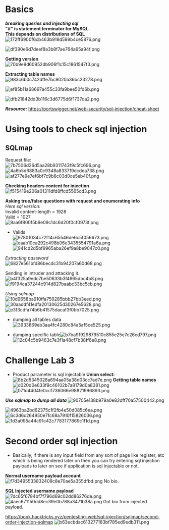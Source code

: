 # Basics

***breaking queries and injecting sql***  
**"#" is statement terminator for MySQL.  
This depends on distributions of SQL**  
![172ff6900f6cb463b919d599b4ce5876.png](../_resources/172ff6900f6cb463b919d599b4ce5876.png)

![df390e6d7deef8a3b8f7ae764a65a94f.png](../_resources/df390e6d7deef8a3b8f7ae764a65a94f.png)

**Getting version**  
![70b9e9d60952db906f1c15c1861547f3.png](../_resources/70b9e9d60952db906f1c15c1861547f3.png)

**Extracting table names**  
![983c6b0c742dffe7bc9020a36bc23278.png](../_resources/983c6b0c742dffe7bc9020a36bc23278.png)

![ef85b11a68697a455c33fa9bee50fd6b.png](../_resources/ef85b11a68697a455c33fa9bee50fd6b.png)

![dfb21842dd3b116c3d6775d6f1737da2.png](../_resources/dfb21842dd3b116c3d6775d6f1737da2.png)

***Resource:*** https://portswigger.net/web-security/sql-injection/cheat-sheet

# Using tools to check sql injection

## SQLmap

Request file:  
![7b7506d26d5aa28b9311743f9c5fc696.png](../_resources/7b7506d26d5aa28b9311743f9c5fc696.png)  
![4a6b5d6883a0c9348a833719dcdea738.png](../_resources/4a6b5d6883a0c9348a833719dcdea738.png)  
![af277e9e7ef6bf7c9b8c03d0ce5eb40f.png](../_resources/af277e9e7ef6bf7c9b8c03d0ce5eb40f.png)

**Checking headers content for injection**  
![f515419e206a01311dfd8ffcd5565cd3.png](../_resources/f515419e206a01311dfd8ffcd5565cd3.png)

**Asking true/false questions with request and enumerating info**  
*Here sql version:*  
Invalid content-length = 1928  
Valid = 1027  
![9aa6f800f5b9e09c1dc6d20f0cf0973f.png](../_resources/9aa6f800f5b9e09c1dc6d20f0cf0973f.png)

- Valids  
    ![97801034c72f14c65546de6c5f056673.png](../_resources/97801034c72f14c65546de6c5f056673.png)  
    ![eaab10ca292c498b06e3435554791a6a.png](../_resources/eaab10ca292c498b06e3435554791a6a.png)  
    ![941cd2d5bf9965aba26ef9a8be9047c0.png](../_resources/941cd2d5bf9965aba26ef9a8be9047c0.png)

*Extracting password*  
![6827e561bfd86becdc31b94207a60d68.png](../_resources/6827e561bfd86becdc31b94207a60d68.png)

Sending in intruder and attacking it.  
![b4f325a9edc7be50633b3f4665dbc4b8.png](../_resources/b4f325a9edc7be50633b3f4665dbc4b8.png)  
![f9194ca37244c914d827baabc33bc5cb.png](../_resources/f9194ca37244c914d827baabc33bc5cb.png)

*Using sqlmap*  
![10d9658ba910ffa759285bbb27bb3eed.png](../_resources/10d9658ba910ffa759285bbb27bb3eed.png)  
![30aaddf41edfa20130625d30267e5628.png](../_resources/30aaddf41edfa20130625d30267e5628.png)  
![e3f3cdfa74b6b41575dacaf3f0bb7025.png](../_resources/e3f3cdfa74b6b41575dacaf3f0bb7025.png)

- dumping all tables data  
    ![3933869eb3aa4fc4280c84a5af5ce525.png](../_resources/3933869eb3aa4fc4280c84a5af5ce525.png)
    
- dumping specific table![b7ba91929879510c855e25e7c26cd797.png](../_resources/b7ba91929879510c855e25e7c26cd797.png)  
    ![12c04c5b9463c7e3f1a48cf7b38ff6e8.png](../_resources/12c04c5b9463c7e3f1a48cf7b38ff6e8.png)
    

# Challenge Lab 3
- Product parameter is sql injectable
**Union select:**
![8b2d5345028a694aa05a38d03cc7ad7e.png](../_resources/8b2d5345028a694aa05a38d03cc7ad7e.png)
**Getting table names**
![d020d0e633f9c46102b7a8179d0a8381.png](../_resources/d020d0e633f9c46102b7a8179d0a8381.png)
![071d4404fe0cc1736066e98821996893.png](../_resources/071d4404fe0cc1736066e98821996893.png)

***Use sqlmap to dump all data***
![90705e138b979a0e82dff70a57500442.png](../_resources/90705e138b979a0e82dff70a57500442.png)

![4963ba2bd62375c1f2fb4e50d085c6ea.png](../_resources/4963ba2bd62375c1f2fb4e50d085c6ea.png)
![6c3d6c264950e7fc68a7910f15826036.png](../_resources/6c3d6c264950e7fc68a7910f15826036.png)
![1d3a095a44c91c42c7783177869c1f1d.png](../_resources/1d3a095a44c91c42c7783177869c1f1d.png)

# Second order sql injection
- Basically, if there is any input field from any sort of page like register, etc which is being rendered later on then you can try entering sql injection payloads to later on see if application is sql injectable or not.

**Normal username payload account**
![f7d3495533832408c8e70ae5a355dfbd.png](../_resources/f7d3495533832408c8e70ae5a355dfbd.png)
No bio.

**SQL Injected username payload**
![7dc65f6784bf7f796d69c02dd86276de.png](../_resources/7dc65f6784bf7f796d69c02dd86276de.png)
![4aec671150dd8ec39e0b788a3471b38a.png](../_resources/4aec671150dd8ec39e0b788a3471b38a.png)
Got bio from injected payload.

https://book.hacktricks.xyz/pentesting-web/sql-injection/sqlmap/second-order-injection-sqlmap
![b63ecbdac613277183bf785ed9edb311.png](../_resources/b63ecbdac613277183bf785ed9edb311.png)



